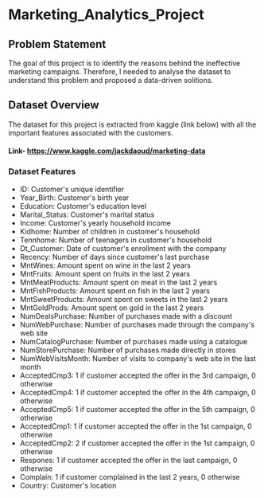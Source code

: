 # Marketing_Analytics_Project


## Problem Statement
The goal of this project is to identify the reasons behind the ineffective marketing campaigns. Therefore, I needed to analyse the dataset to understand this problem and proposed a data-driven solitions.

## Dataset Overview
The dataset for this project is extracted from kaggle (link below) with all the important features associated with the customers.
#### Link- https://www.kaggle.com/jackdaoud/marketing-data

### Dataset Features
* ID: Customer's unique identifier
* Year_Birth: Customer's birth year
* Education: Customer's education level
* Marital_Status: Customer's marital status
* Income: Customer's yearly household income
* Kidhome: Number of children in customer's household
* Tennhome: Number of teenagers in customer's household
* Dt_Customer: Date of customer's enrollment with the company
* Recency: Number of days since customer's last purchase
* MntWines: Amount spent on wine in the last 2 years
* MntFruits: Amount spent on fruits in the last 2 years
* MntMeatProducts: Amount spent on meat in the last 2 years
* MntFishProducts: Amount spent on fish in the last 2 years
* MntSweetProducts: Amount spent on sweets in the last 2 years
* MntGoldProds: Amount spent on gold in the last 2 years
* NumDealsPurchase: Number of purchases made with a discount
* NumWebPurchase: Number of purchases made through the company's web site
* NumCatalogPurchase: Number of purchases made using a catalogue
* NumStorePurchase: Number of purchases made directly in stores
* NumWebVisitsMonth: Number of visits to company's web site in the last month
* AcceptedCmp3: 1 if customer accepted the offer in the 3rd campaign, 0 otherwise
* AcceptedCmp4: 1 if customer accepted the offer in the 4th campaign, 0 otherwise
* AcceptedCmp5: 1 if customer accepted the offer in the 5th campaign, 0 otherwise
* AcceptedCmp1: 1 if customer accepted the offer in the 1st campaign, 0 otherwise
* AcceptedCmp2: 2 if customer accepted the offer in the 1st campaign, 0 otherwise
* Respones: 1 if customer accepted the offer in the last campaign, 0 otherwise
* Complain: 1 if customer complained in the last 2 years, 0 otherwise
* Country: Customer's location
